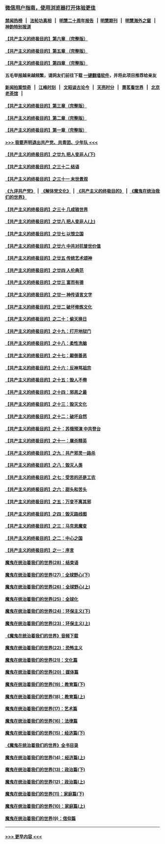 ### [微信用户指南，使用浏览器打开体验更佳](https://github.com/gfw-breaker/banned-news1/blob/master/indexes/wechat-guide.md?t=0)
#### [禁闻热榜](热点新闻.md?t=0)  &nbsp;&nbsp;|&nbsp;&nbsp; [法轮功真相](https://github.com/gfw-breaker/truth/blob/master/README.md?t=0) &nbsp;&nbsp;|&nbsp;&nbsp; [明慧二十周年报告](https://github.com/gfw-breaker/mh-reports/blob/master/README.md?t=0) &nbsp;&nbsp;|&nbsp;&nbsp;[明慧期刊](https://github.com/gfw-breaker/mh-qikan) &nbsp;&nbsp;|&nbsp;&nbsp; [明慧海外之窗](https://github.com/gfw-breaker/mh-news/blob/master/README.md?t=0) &nbsp;&nbsp;|&nbsp;&nbsp; [神韵特别报道](https://github.com/gfw-breaker/mh-news/blob/master/shenyun.md?t=0)
#### [【共产主义的终极目的】第六章 （完整版）](../pages/nsc422/n11428913.md?t=02071211) 
#### [【共产主义的终极目的】第五章 （完整版）](../pages/nsc422/n11428912.md?t=02071211) 
#### [【共产主义的终极目的】第四章 （完整版）](../pages/nsc422/n11428907.md?t=02071211) 
#### 五毛举报越来越频繁，请网友们前往下载 [一键翻墙软件](https://github.com/gfw-breaker/ssr-accounts)，并将此项目推荐给亲友
#### [新闻拍案惊奇](https://github.com/gfw-breaker/banned-news1/blob/master/pages/link4.md) &nbsp;&nbsp;|&nbsp;&nbsp; [江峰时刻](https://github.com/gfw-breaker/banned-news1/blob/master/pages/link4.md) &nbsp;&nbsp;|&nbsp;&nbsp; [文昭谈古论今](https://github.com/gfw-breaker/banned-news1/blob/master/pages/link4.md) &nbsp;&nbsp;|&nbsp;&nbsp; [天亮时分](https://github.com/gfw-breaker/banned-news1/blob/master/pages/link4.md) &nbsp;&nbsp;|&nbsp;&nbsp; [萧茗看世界](https://github.com/gfw-breaker/banned-news1/blob/master/pages/link4.md) &nbsp;&nbsp;|&nbsp;&nbsp; [北京老茶馆](https://github.com/gfw-breaker/banned-news1/blob/master/pages/link4.md) &nbsp;&nbsp;|&nbsp;&nbsp; 
#### [【共产主义的终极目的】第三章（完整版）](../pages/nsc422/n11428848.md?t=02071211) 
#### [【共产主义的终极目的】第二章（完整版）](../pages/nsc422/n11428831.md?t=02071211) 
#### [【共产主义的终极目的】第一章（完整版）](../pages/nsc422/n11417651.md?t=02071211) 
#### [>>> 我要声明退出共产党、共青团、少年队 <<<](https://github.com/begood0513/goodnews/blob/master/quit/letter.md) 
#### [【共产主义的终极目的】之廿九 把人变非人(下)](../pages/nsc422/n11344140.md?t=02071211) 
#### [【共产主义的终极目的】之三十二 结语](../pages/nsc422/n11360535.md?t=02071211) 
#### [【共产主义的终极目的】之三十一 末世景观](../pages/nsc422/n11351129.md?t=02071211) 
#### [《九评共产党》](https://github.com/begood0513/9ping.md/blob/master/README.md) &nbsp;|&nbsp; [《解体党文化》](../../../../jtdwh.md/blob/master/README.md)  &nbsp;|&nbsp; [《共产主义的终极目的》](../../../../gczydzjmd.md/blob/master/README.md) &nbsp;|&nbsp; [《魔鬼在统治我们的世界》](../../../../mgztzwmdsj.md/blob/master/README.md) 
#### [【共产主义的终极目的】之三十 几成狼世界](../pages/nsc422/n11348280.md?t=02071211) 
#### [【共产主义的终极目的】之廿八 把人变非人(上)](../pages/nsc422/n11340492.md?t=02071211) 
#### [【共产主义的终极目的】之廿七 以恨立国](../pages/nsc422/n11336944.md?t=02071211) 
#### [【共产主义的终极目的】之廿六 中共对抗普世价值](../pages/nsc422/n11324785.md?t=02071211) 
#### [【共产主义的终极目的】之廿五 传统艺术颂神](../pages/nsc422/n11296396.md?t=02071211) 
#### [【共产主义的终极目的】之廿四 人伦典范](../pages/nsc422/n11296397.md?t=02071211) 
#### [【共产主义的终极目的】之廿三 富而有德](../pages/nsc422/n11283598.md?t=02071211) 
#### [【共产主义的终极目的】之廿一 神传语言文字](../pages/nsc422/n11263265.md?t=02071211) 
#### [【共产主义的终极目的】之廿二 破坏修炼文化](../pages/nsc422/n11245728.md?t=02071211) 
#### [【共产主义的终极目的】之二十：偷天换日](../pages/nsc422/n11238846.md?t=02071211) 
#### [【共产主义的终极目的】之十九：打开地狱门](../pages/nsc422/n11206376.md?t=02071211) 
#### [【共产主义的终极目的】之十八：柔性洗脑](../pages/nsc422/n11199994.md?t=02071211) 
#### [【共产主义的终极目的】之十七：颠倒善恶](../pages/nsc422/n11179782.md?t=02071211) 
#### [【共产主义的终极目的】之十六：反神骂祖宗](../pages/nsc422/n11166798.md?t=02071211) 
#### [【共产主义的终极目的】之十五：毁人不倦](../pages/nsc422/n11166792.md?t=02071211) 
#### [【共产主义的终极目的】之十四：邪恶之最](../pages/nsc422/n11150249.md?t=02071211) 
#### [【共产主义的终极目的】之十三：毁灭文化](../pages/nsc422/n11135227.md?t=02071211) 
#### [【共产主义的终极目的】之十二：破坏自然](../pages/nsc422/n11135214.md?t=02071211) 
#### [【共产主义的终极目的】之十：苏俄预演 中共登台](../pages/nsc422/n11118424.md?t=02071211) 
#### [【共产主义的终极目的】之十一：屠杀精英](../pages/nsc422/n11118442.md?t=02071211) 
#### [【共产主义的终极目的】之九：共产邪灵一路杀](../pages/nsc422/n11114139.md?t=02071211) 
#### [【共产主义的终极目的】之八：毁灭人类](../pages/nsc422/n11108503.md?t=02071211) 
#### [【共产主义的终极目的】之七：受苦的还是工农](../pages/nsc422/n11101809.md?t=02071211) 
#### [【共产主义的终极目的】之六：甜头和苦头](../pages/nsc422/n11096971.md?t=02071211) 
#### [【共产主义的终极目的】之五：万变不离其邪](../pages/nsc422/n11091285.md?t=02071211) 
#### [【共产主义的终极目的】之四：毁灭路线图](../pages/nsc422/n11086284.md?t=02071211) 
#### [【共产主义的终极目的】之三：马克思魔变](../pages/nsc422/n11061941.md?t=02071211) 
#### [【共产主义的终极目的】之二：中心之国](../pages/nsc422/n11047728.md?t=02071211) 
#### [【共产主义的终极目的】之一：序言](../pages/nsc422/n11086077.md?t=02071211) 
#### [魔鬼在统治着我们的世界(28)：结束语](../pages/nsc422/n10936246.md?t=02071211) 
#### [魔鬼在统治着我们的世界(27)：全球野心(下)](../pages/nsc422/n10928319.md?t=02071211) 
#### [魔鬼在统治着我们的世界(26)：全球野心(上)](../pages/nsc422/n10900318.md?t=02071211) 
#### [魔鬼在统治着我们的世界(25)：全球化](../pages/nsc422/n10788205.md?t=02071211) 
#### [魔鬼在统治着我们的世界(24)：环保主义(下)](../pages/nsc422/n10695307.md?t=02071211) 
#### [魔鬼在统治着我们的世界(23)：环保主义(上)](../pages/nsc422/n10688613.md?t=02071211) 
#### [《魔鬼在统治着我们的世界》音频下载](../pages/nsc422/n10635553.md?t=02071211) 
#### [魔鬼在统治着我们的世界(22)：恐怖主义](../pages/nsc422/n10614727.md?t=02071211) 
#### [魔鬼在统治着我们的世界(21)：文化篇](../pages/nsc422/n10597706.md?t=02071211) 
#### [魔鬼在统治着我们的世界(20)：媒体篇](../pages/nsc422/n10586579.md?t=02071211) 
#### [魔鬼在统治着我们的世界(19)：教育篇(下)](../pages/nsc422/n10564808.md?t=02071211) 
#### [魔鬼在统治着我们的世界(18)：教育篇(上)](../pages/nsc422/n10526970.md?t=02071211) 
#### [魔鬼在统治着我们的世界(17)：艺术篇](../pages/nsc422/n10499093.md?t=02071211) 
#### [魔鬼在统治着我们的世界(16)：法律篇](../pages/nsc422/n10485969.md?t=02071211) 
#### [魔鬼在统治着我们的世界(15)：经济篇(下)](../pages/nsc422/n10469975.md?t=02071211) 
#### [《魔鬼在统治着我们的世界》全书目录](../pages/nsc422/n10464261.md?t=02071211) 
#### [魔鬼在统治着我们的世界(14)：经济篇(上)](../pages/nsc422/n10457370.md?t=02071211) 
#### [魔鬼在统治着我们的世界(13)：政治篇(下)](../pages/nsc422/n10448270.md?t=02071211) 
#### [魔鬼在统治着我们的世界(12)：政治篇(上)](../pages/nsc422/n10444576.md?t=02071211) 
#### [魔鬼在统治着我们的世界(11)：家庭篇(下)](../pages/nsc422/n10440961.md?t=02071211) 
#### [魔鬼在统治着我们的世界(10)：家庭篇(上)](../pages/nsc422/n10435448.md?t=02071211) 
#### [魔鬼在统治着我们的世界(9)：信仰篇](../pages/nsc422/n10432159.md?t=02071211) 

----
#### [ >>> 更早内容 <<< ](../indexes/nsc422-earlier.md)
